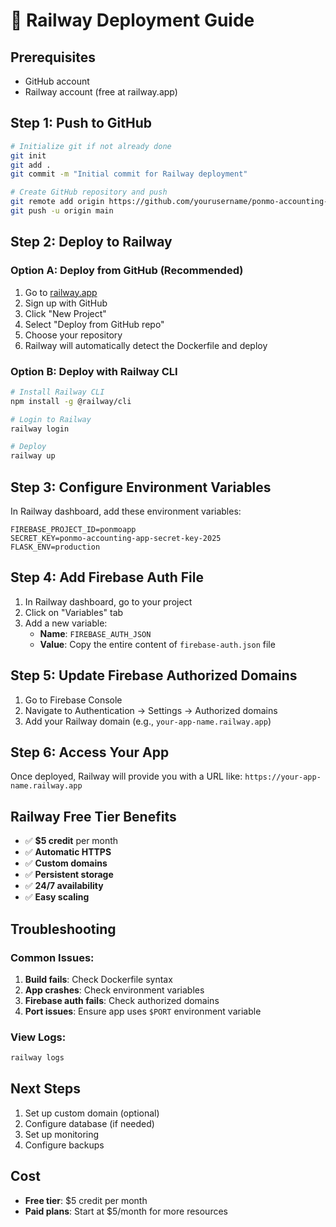 # 🚀 Railway Deployment Guide

## Prerequisites
- GitHub account
- Railway account (free at railway.app)

## Step 1: Push to GitHub
```bash
# Initialize git if not already done
git init
git add .
git commit -m "Initial commit for Railway deployment"

# Create GitHub repository and push
git remote add origin https://github.com/yourusername/ponmo-accounting-app.git
git push -u origin main
```

## Step 2: Deploy to Railway

### Option A: Deploy from GitHub (Recommended)
1. Go to [railway.app](https://railway.app)
2. Sign up with GitHub
3. Click "New Project"
4. Select "Deploy from GitHub repo"
5. Choose your repository
6. Railway will automatically detect the Dockerfile and deploy

### Option B: Deploy with Railway CLI
```bash
# Install Railway CLI
npm install -g @railway/cli

# Login to Railway
railway login

# Deploy
railway up
```

## Step 3: Configure Environment Variables

In Railway dashboard, add these environment variables:

```
FIREBASE_PROJECT_ID=ponmoapp
SECRET_KEY=ponmo-accounting-app-secret-key-2025
FLASK_ENV=production
```

## Step 4: Add Firebase Auth File

1. In Railway dashboard, go to your project
2. Click on "Variables" tab
3. Add a new variable:
   - **Name**: `FIREBASE_AUTH_JSON`
   - **Value**: Copy the entire content of `firebase-auth.json` file

## Step 5: Update Firebase Authorized Domains

1. Go to Firebase Console
2. Navigate to Authentication → Settings → Authorized domains
3. Add your Railway domain (e.g., `your-app-name.railway.app`)

## Step 6: Access Your App

Once deployed, Railway will provide you with a URL like:
`https://your-app-name.railway.app`

## Railway Free Tier Benefits
- ✅ **$5 credit** per month
- ✅ **Automatic HTTPS**
- ✅ **Custom domains**
- ✅ **Persistent storage**
- ✅ **24/7 availability**
- ✅ **Easy scaling**

## Troubleshooting

### Common Issues:
1. **Build fails**: Check Dockerfile syntax
2. **App crashes**: Check environment variables
3. **Firebase auth fails**: Check authorized domains
4. **Port issues**: Ensure app uses `$PORT` environment variable

### View Logs:
```bash
railway logs
```

## Next Steps
1. Set up custom domain (optional)
2. Configure database (if needed)
3. Set up monitoring
4. Configure backups

## Cost
- **Free tier**: $5 credit per month
- **Paid plans**: Start at $5/month for more resources
